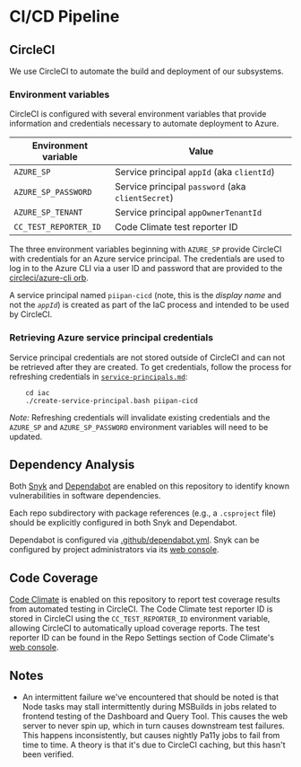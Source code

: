 # CI/CD Pipeline

## CircleCI

We use CircleCI to automate the build and deployment of our subsystems.

### Environment variables

CircleCI is configured with several environment variables that provide information and credentials necessary to automate deployment to Azure.

| Environment variable | Value |
|---|---|
| `AZURE_SP` | Service principal `appId` (aka `clientId`) |
| `AZURE_SP_PASSWORD` | Service principal `password` (aka `clientSecret`)|
| `AZURE_SP_TENANT` | Service principal `appOwnerTenantId` |
| `CC_TEST_REPORTER_ID` | Code Climate test reporter ID |

The three environment variables beginning with `AZURE_SP` provide CircleCI with credentials for an Azure service principal. The credentials are used to log in to the Azure CLI via a user ID and password that are provided to the [circleci/azure-cli orb](https://circleci.com/developer/orbs/orb/circleci/azure-cli).

A service principal named `piipan-cicd` (note, this is the *display name* and not the *`appId`*) is created as part of the IaC process and intended to be used by CircleCI.

### Retrieving Azure service principal credentials

Service principal credentials are not stored outside of CircleCI and can not be retrieved after they are created. To get credentials, follow the process for refreshing credentials in [`service-principals.md`](service-principals.md):

```
    cd iac
    ./create-service-principal.bash piipan-cicd
```

*Note:* Refreshing credentials will invalidate existing credentials and the `AZURE_SP` and `AZURE_SP_PASSWORD` environment variables will need to be updated.

## Dependency Analysis

Both [Snyk](https://snyk.io) and [Dependabot](https://github.com/features/security) are enabled on this repository to identify known vulnerabilities in software dependencies.

Each repo subdirectory with package references (e.g., a `.csproject` file) should be explicitly configured in both Snyk and Dependabot.

Dependabot is configured via [.github/dependabot.yml](../.github/dependabot.yml). Snyk can be configured by project administrators via its [ web console](https://app.snyk.io/org/18fpiipan/projects).

## Code Coverage

[Code Climate](https://codeclimate.com/) is enabled on this repository to report test coverage results from automated testing in CircleCI. The Code Climate test reporter ID is stored in CircleCI using the `CC_TEST_REPORTER_ID` environment variable, allowing CircleCI to automatically upload coverage reports. The test reporter ID can be found in the Repo Settings section of Code Climate's [web console](https://codeclimate.com/github/18F/piipan).

## Notes
- An intermittent failure we've encountered that should be noted is that Node tasks may stall intermittently during MSBuilds in jobs related to frontend testing of the Dashboard and Query Tool. This causes the web server to never spin up, which in turn causes downstream test failures. This happens inconsistently, but causes nightly Pa11y jobs to fail from time to time. A theory is that it's due to CircleCI caching, but this hasn't been verified.

